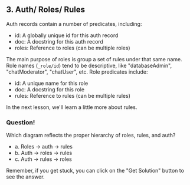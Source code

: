 ## 3. Auth/ Roles/ Rules

Auth records contain a number of predicates, including: 

- id: A globally unique id for this auth record
- doc: A docstring for this auth record
- roles: Reference to roles (can be multiple roles)

The main purpose of roles is group a set of rules under that same name. Role names (`_role/id`) tend to be descriptive, like "databaseAdmin", "chatModerator", "chatUser", etc. Role predicates include:

- id: A unique name for this role
- doc: A docstring for this role
- rules: Reference to rules (can be multiple rules)

In the next lesson, we'll learn a little more about rules.

<div class="challenge">
<h3>Question!</h3>
<p>Which diagram reflects the proper hierarchy of roles, rules, and auth?</p>
<ul>
    <li>a. Roles -> auth -> rules</li>
    <li>b. Auth -> roles -> rules</li>
    <li>c. Auth -> rules -> roles</li>
</ul>
<p>Remember, if you get stuck, you can click on the "Get Solution" button to see the answer.</p>
</div>



